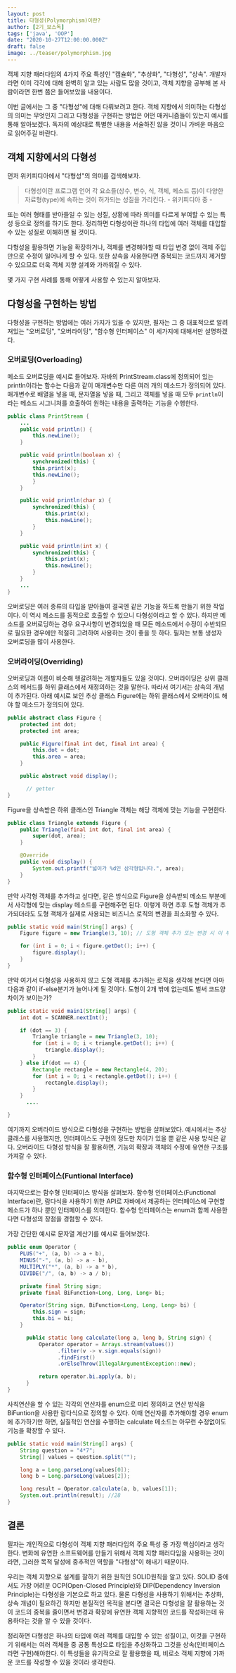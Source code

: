 ```yaml
---
layout: post
title: 다형성(Polymorphism)이란?
author: [2기_보스독]
tags: ['java', 'OOP']
date: "2020-10-27T12:00:00.000Z"
draft: false
image: ../teaser/polymorphism.jpg
---
```




객체 지향 패러다임의 4가지 주요 특성인 "캡슐화", "추상화", "다형성", "상속". 
개발자라면 이미 각각에 대해 완벽히 알고 있는 사람도 많을 것이고, 객체 지향을 공부해 본 사람이라면 한번 쯤은 들어보았을 내용이다.

이번 글에서는 그 중 "다형성"에 대해 다뤄보려고 한다.
객체 지향에서 의미하는 다형성의 의미는 무엇인지 그리고 다형성을 구현하는 방법은 어떤 매커니즘들이 있는지 예시를 통해 알아보겠다.
독자의 예상대로 특별한 내용을 서술하진 않을 것이니 가벼운 마음으로 읽어주길 바란다.



## 객체 지향에서의 다형성
먼저 위키피디아에서 "다형성"의 의미를 검색해보자.

> 다형성이란 프로그램 언어 각 요소들(상수, 변수, 식, 객체, 메소드 등)이 다양한 자료형(type)에 속하는 것이 허가되는 성질을 가리킨다.     - 위키피디아 중 - 

또는 여러 형태를 받아들일 수 있는 성질, 상황에 따라 의미를 다르게 부여할 수 있는 특성 등으로 정의를 하기도 한다. 정리하면 다형성이란 하나의 타입에 여러 객체를 대입할 수 있는 성질로 이해하면 될 것이다.

다형성을 활용하면 기능을 확장하거나, 객체를 변경해야할 때 타입 변경 없이 객체 주입만으로 수정이 일어나게 할 수 있다. 또한 상속을 사용한다면 중복되는 코드까지 제거할 수 있으므로 더욱 객체 지향 설계와 가까워질 수 있다. 

몇 가지 구현 사례를 통해 어떻게 사용할 수 있는지 알아보자.



## 다형성을 구현하는 방법

다형성을 구현하는 방법에는 여러 가지가 있을 수 있지만,  필자는 그 중 대표적으로 알려져있는 "오버로딩", "오버라이딩", "함수형 인터페이스" 이 세가지에 대해서만 설명하겠다.

### 오버로딩(Overloading)
메소드 오버로딩을 예시로 들어보자.
자바의 PrintStream.class에 정의되어 있는 println이라는 함수는 다음과 같이 매개변수만 다른 여러 개의 메소드가 정의되어 있다.  매개변수로 배열을 넣을 때, 문자열을 넣을 때, 그리고 객체를 넣을 때 모두 `println`이라는 메소드 시그니처를 호출하여 원하는 내용을 출력하는 기능을 수행한다. 
``` java
public class PrintStream {
	...
	public void println() {
		this.newLine();
	}

	public void println(boolean x) {
  		synchronized(this) {
      	this.print(x);
      	this.newLine();
  		}
	}

	public void println(char x) {
    	synchronized(this) {
        	this.print(x);
        	this.newLine();
    	}
	}

	public void println(int x) {
    	synchronized(this) {
        	this.print(x);
        	this.newLine();
    	}
	}
	...
}
```
오버로딩은 여러 종류의 타입을 받아들여 결국엔 같은 기능을 하도록 만들기 위한 작업이다. 이 역시 메소드를 동적으로 호출할 수 있으니 다형성이라고 할 수 있다. 하지만 메소드를 오버로딩하는 경우 요구사항이 변경되었을 때 모든 메소드에서 수정이 수반되므로 필요한 경우에만 적절히 고려하여 사용하는 것이 좋을 듯 하다. 필자는 보통 생성자 오버로딩을 많이 사용한다.

### 오버라이딩(Overriding)
오버로딩과 이름이 비슷해 헷갈려하는 개발자들도 있을 것이다. 오버라이딩은 상위 클래스의 메서드를 하위 클래스에서 재정의하는 것을 말한다. 따라서 여기서는 상속의 개념이 추가된다.
아래 예시로 보인 추상 클래스 Figure에는 하위 클래스에서 오버라이드 해야 할 메소드가 정의되어 있다.
``` java
public abstract class Figure {
    protected int dot;
    protected int area;

    public Figure(final int dot, final int area) {
        this.dot = dot;
        this.area = area;
    }

    public abstract void display();

	  // getter
}
```

Figure을 상속받은 하위 클래스인 Triangle 객체는 해당 객체에 맞는 기능을 구현한다.
``` java
public class Triangle extends Figure {
    public Triangle(final int dot, final int area) {
        super(dot, area);
    }

    @Override
    public void display() {
        System.out.printf("넓이가 %d인 삼각형입니다.", area);
    }
}
```

만약 사각형 객체를 추가하고 싶다면, 같은 방식으로 Figure을 상속받되 메소드 부분에서 사각형에 맞는 display 메소드를 구현해주면 된다. 이렇게 하면 추후 도형 객체가 추가되더라도 도형 객체가 실제로 사용되는 비즈니스 로직의 변경을 최소화할 수 있다.

``` java
public static void main(String[] args) {
    Figure figure = new Triangle(3, 10); // 도형 객체 추가 또는 변경 시 이 부분만 수정

    for (int i = 0; i < figure.getDot(); i++) {
        figure.display();
    }
}
```

만약 여기서 다형성을 사용하지 않고 도형 객체를 추가하는 로직을 생각해 본다면 아마 다음과 같이 if-else분기가 늘어나게 될 것이다.
도형이 2개 밖에 없는데도 벌써 코드양 차이가 보이는가?
``` java
public static void main1(String[] args) {
    int dot = SCANNER.nextInt();

    if (dot == 3) {
        Triangle triangle = new Triangle(3, 10);
        for (int i = 0; i < triangle.getDot(); i++) {
            triangle.display();
        }
    } else if(dot == 4) {
        Rectangle rectangle = new Rectangle(4, 20);
        for (int i = 0; i < rectangle.getDot(); i++) {
            rectangle.display();
        }
    }
	  ....

}
```

여기까지 오버라이드 방식으로 다형성을 구현하는 방법을 살펴보았다. 예시에서는 추상클래스를 사용했지만, 인터페이스도 구현의 정도만 차이가 있을 뿐 같은 사용 방식은 같다.  오버라이드 다형성 방식을 잘 활용하면, 기능의 확장과 객체의 수정에 유연한 구조를 가져갈 수 있다.

### 함수형 인터페이스(Funtional Interface)
마지막으로는 함수형 인터페이스 방식을 살펴보자. 함수형 인터페이스(Functional Interface)란, 람다식을 사용하기 위한 API로 자바에서 제공하는 인터페이스에 구현할 메소드가 하나 뿐인 인터페이스를 의미한다. 함수형 인터페이스는 enum과 함께 사용한다면 다형성의 장점을 경험할 수 있다.

가장 간단한 예시로 문자열 계산기를 예시로 들어보겠다.

``` java
public enum Operator {
    PLUS("+", (a, b) -> a + b),
    MINUS("-", (a, b) -> a - b),
    MULTIPLY("*", (a, b) -> a * b),
    DIVIDE("/", (a, b) -> a / b);

    private final String sign;
    private final BiFunction<Long, Long, Long> bi;

    Operator(String sign, BiFunction<Long, Long, Long> bi) {
        this.sign = sign;
        this.bi = bi;
    }

	  public static long calculate(long a, long b, String sign) {
    	  Operator operator = Arrays.stream(values())
            	.filter(v -> v.sign.equals(sign))
            	.findFirst()
            	.orElseThrow(IllegalArgumentException::new);

    	  return operator.bi.apply(a, b);
	  }
}
```

사칙연산을 할 수 있는 각각의 연산자를 enum으로 미리 정의하고 연산 방식을 BiFuntion을 사용한 람다식으로 정의할 수 있다. 이때 연산자를 추가해야할 경우 enum에 추가하기만 하면, 실질적인 연산을 수행하는 calculate 메소드는 아무런 수정없이도 기능을 확장할 수 있다.

``` java
public static void main(String[] args) {
    String question = "4*7";
    String[] values = question.split("");

    long a = Long.parseLong(values[0]);
    long b = Long.parseLong(values[2]);

    long result = Operator.calculate(a, b, values[1]);
    System.out.println(result); //28
}
```



## 결론

필자는 개인적으로 다형성이 객체 지향 패러다임의 주요 특성 중 가장 핵심이라고 생각한다. 변화에 유연한 소프트웨어를 만들기 위해서 객체 지향 패러다임을 사용하는 것이라면, 그러한 목적 달성에 중추적인 역할을 "다형성"이 해내기 때문이다. 

우리는 객체 지향으로 설계를 잘하기 위한 원칙인 SOLID원칙을 알고 있다. SOLID 중에서도 가장 어려운 OCP(Open-Closed Principle)와 DIP(Dependency Inversion Principle)는 다형성을 기본으로 하고 있다. 물론 다형성을 사용하기 위해서는 추상화, 상속 개념이 필요하긴 하지만 본질적인 목적을 본다면 결국은 다형성을 잘 활용하는 것이 코드의 중복을 줄이면서 변경과 확장에 유연한 객체 지향적인 코드를 작성하는데 유용하다는 것을 알 수 있을 것이다. 

정리하면 다형성은 하나의 타입에 여러 객체를 대입할 수 있는 성질이고, 이것을 구현하기 위해서는 여러 객체들 중 공통 특성으로 타입을 추상화하고 그것을 상속(인터페이스라면 구현)해야한다. 이 특성들을 유기적으로 잘 활용했을 때, 비로소 객체 지향에 가까운 코드를 작성할 수 있을 것이라 생각한다.

